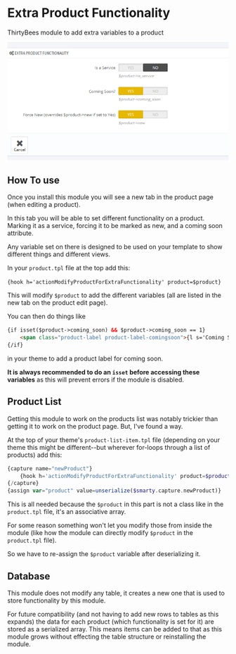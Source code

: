 # Extra Product Functionality
ThirtyBees module to add extra variables to a product

![Image of product tab](img/productTab.png)

## How To use
Once you install this module you will see a new tab in the product page (when editing a product).

In this tab you will be able to set different functionality on a product. Marking it as a service, forcing it to be marked as new, and a coming soon attribute.

Any variable set on there is designed to be used on your template to show different things and different views.

In your `product.tpl` file at the top add this:

`{hook h='actionModifyProductForExtraFunctionality' product=$product}`

This will modify `$product` to add the different variables (all are listed in the new tab on the product edit page).

You can then do things like

```html
{if isset($product->coming_soon) && $product->coming_soon == 1}
    <span class="product-label product-label-comingsoon">{l s='Coming Soon!'}</span>
{/if}
```
in your theme to add a product label for coming soon.

**It is always recommended to do an `isset` before accessing these variables** as this will prevent errors if the module is disabled.

## Product List
Getting this module to work on the products list was notably trickier than getting it to work on the product page. But, I've found a way.

At the top of your theme's `product-list-item.tpl` file (depending on your theme this might be different--but wherever for-loops through a list of products) add this:

```php
{capture name="newProduct"}
    {hook h='actionModifyProductForExtraFunctionality' product=$product capture=true}
{/capture}
{assign var="product" value=unserialize($smarty.capture.newProduct)}
```
This is all needed because the `$product` in this part is not a class like in the `product.tpl` file, it's an associative array.

For some reason something won't let you modify those from inside the module (like how the module can directly modify `$product` in the `product.tpl` file).

So we have to re-assign the `$product` variable after deserializing it.


## Database
This module does not modify any table, it creates a new one that is used to store functionality by this module.

For future compatibility (and not having to add new rows to tables as this expands) the data for each product (which functionality is set for it) are stored as a serialized array. This means items can be added to that as this module grows without effecting the table structure or reinstalling the module.